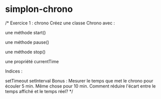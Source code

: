# simplon-chrono
/* Exercice 1 : chrono
Créez une classe Chrono avec :

une méthode start()

une méthode pause()

une méthode stop()

une propriété currentTime

Indices :

setTimeout
setInterval
Bonus : Mesurer le temps que met le chrono pour écouler 5 min. Même chose pour 10 min. Comment réduire l'écart entre le temps affiché et le temps réel? 
*/
